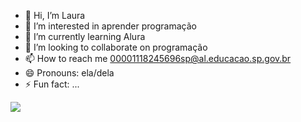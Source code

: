- 👋 Hi, I’m Laura
- 👀 I’m interested in aprender programação
- 🌱 I’m currently learning Alura
- 💞️ I’m looking to collaborate on programação
- 📫 How to reach me 00001118245696sp@al.educacao.sp.gov.br
- 😄 Pronouns: ela/dela
- ⚡ Fun fact: ...


![](https://tenor.com/pt-BR/view/commie-sheep-minecraft-minecraft-sheep-commie-sheep-gif-19534264)
